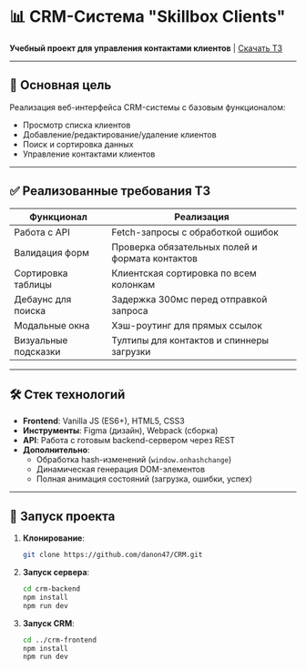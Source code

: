 # 📊 CRM-Система "Skillbox Clients"  
**Учебный проект для управления контактами клиентов** | [Скачать ТЗ](Практикум.%20ТЗ.pdf)

---

## 🎯 Основная цель  
Реализация веб-интерфейса CRM-системы с базовым функционалом:  
- Просмотр списка клиентов
- Добавление/редактирование/удаление клиентов
- Поиск и сортировка данных
- Управление контактами клиентов

---

## ✅ Реализованные требования ТЗ  
| Функционал            | Реализация                                                                 |
|-----------------------|----------------------------------------------------------------------------|
| Работа с API          | Fetch-запросы с обработкой ошибок                                          |
| Валидация форм        | Проверка обязательных полей и формата контактов                            |
| Сортировка таблицы    | Клиентская сортировка по всем колонкам                                     |
| Дебаунс для поиска    | Задержка 300мс перед отправкой запроса                                     |
| Модальные окна        | Хэш-роутинг для прямых ссылок                                              |
| Визуальные подсказки  | Тултипы для контактов и спиннеры загрузки                                  |

---

## 🛠 Стек технологий  
- **Frontend**: Vanilla JS (ES6+), HTML5, CSS3  
- **Инструменты**: Figma (дизайн), Webpack (сборка)  
- **API**: Работа с готовым backend-сервером через REST  
- **Дополнительно**:  
  - Обработка hash-изменений (`window.onhashchange`)  
  - Динамическая генерация DOM-элементов  
  - Полная анимация состояний (загрузка, ошибки, успех)

---

## 🚀 Запуск проекта  
1. **Клонирование**:  
   ```bash
   git clone https://github.com/danon47/CRM.git

2. **Запуск сервера**:  
   ```bash
   cd crm-backend
   npm install
   npm run dev

3. **Запуск CRM**:  
   ```bash
   cd ../crm-frontend
   npm install
   npm run dev
